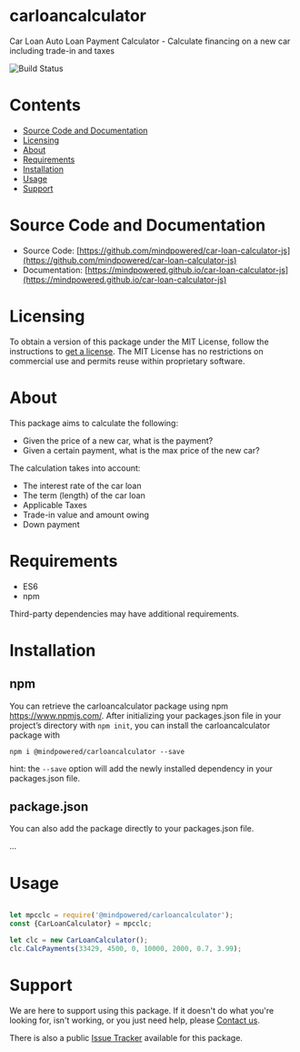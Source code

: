 
carloancalculator
=================
Car Loan Auto Loan Payment Calculator - Calculate financing on a new car including trade-in and taxes

![Build Status](https://mindpowered.dev/assets/images/github-badges/build-passing.svg)

Contents
========

* [Source Code and Documentation](#source-code-and-documentation)
* [Licensing](#licensing)
* [About](#about)
* [Requirements](#requirements)
* [Installation](#installation)
* [Usage](#usage)
* [Support](#support)

# Source Code and Documentation
- Source Code: [https://github.com/mindpowered/car-loan-calculator-js](https://github.com/mindpowered/car-loan-calculator-js)
- Documentation: [https://mindpowered.github.io/car-loan-calculator-js](https://mindpowered.github.io/car-loan-calculator-js)

# Licensing
To obtain a version of this package under the MIT License, follow the instructions to [get a license][purchase]. The MIT License has no restrictions on commercial use and permits reuse within proprietary software.

# About
This package aims to calculate the following:
- Given the price of a new car, what is the payment?
- Given a certain payment, what is the max price of the new car?

The calculation takes into account:
- The interest rate of the car loan
- The term (length) of the car loan
- Applicable Taxes
- Trade-in value and amount owing
- Down payment

# Requirements
- ES6
- npm


Third-party dependencies may have additional requirements.

# Installation
## npm

You can retrieve the carloancalculator package using npm https://www.npmjs.com/. After initializing your packages.json file in your project’s directory with `npm init`, you can install the carloancalculator package with
```
npm i @mindpowered/carloancalculator --save
```
hint: the `--save` option will add the newly installed dependency in your packages.json file.

## package.json

You can also add the package directly to your packages.json file.

...


# Usage
```javascript

let mpcclc = require('@mindpowered/carloancalculator');
const {CarLoanCalculator} = mpcclc;

let clc = new CarLoanCalculator();
clc.CalcPayments(33429, 4500, 0, 10000, 2000, 0.7, 3.99);

```


# Support
We are here to support using this package. If it doesn't do what you're looking for, isn't working, or you just need help, please [Contact us][contact].

There is also a public [Issue Tracker][bugs] available for this package.



[bugs]: https://github.com/mindpowered/car-loan-calculator-js/issues
[contact]: https://mindpowered.dev/support.html?ref=car-loan-calculator-js/
[docs]: https://mindpowered.github.io/car-loan-calculator-js/
[licensing]: https://mindpowered.dev/?ref=car-loan-calculator-js
[purchase]: https://mindpowered.dev/purchase/
